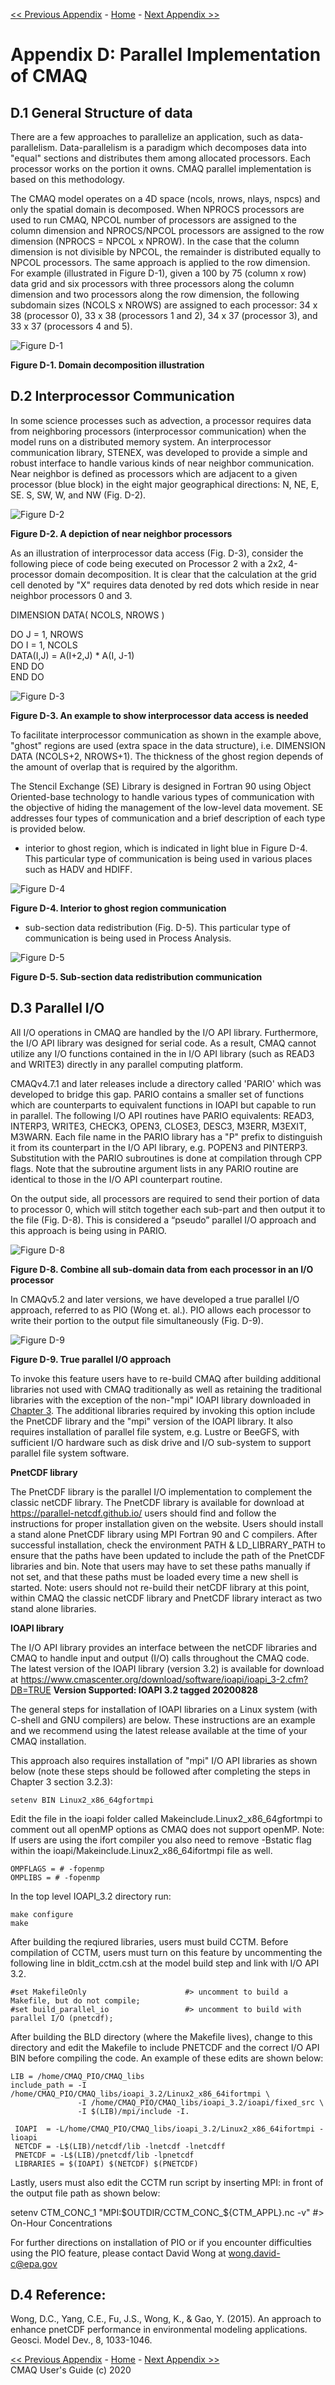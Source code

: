 <!-- BEGIN COMMENT -->

[<< Previous Appendix](CMAQ_UG_appendixC_spatial_data.md) - [Home](../README.md) - [Next Appendix >>](CMAQ_UG_appendixE_configuring_WRF.md)

<!-- END COMMENT -->


# Appendix D: Parallel Implementation of CMAQ

## D.1 General Structure of data

There are a few approaches to parallelize an application, such as data-parallelism. Data-parallelism is a paradigm which decomposes data into "equal" sections and distributes them among allocated processors. Each processor works on the portion it owns. CMAQ parallel implementation is based on this methodology.

The CMAQ model operates on a 4D space (ncols, nrows, nlays, nspcs) and only the spatial domain is decomposed. When NPROCS processors are used to run CMAQ, NPCOL number of processors are assigned to the column dimension and NPROCS/NPCOL processors are assigned to the row dimension (NPROCS = NPCOL x NPROW). In the case that the column dimension is not divisible by NPCOL, the remainder is distributed equally to NPCOL processors. The same approach is applied to the row dimension. For example (illustrated in Figure D-1), given a 100 by 75 (column x row) data grid and six processors with three processors along the column dimension and two processors along the row dimension, the following subdomain sizes (NCOLS x NROWS) are assigned to each processor: 34 x 38 (processor 0), 33 x 38 (processors 1 and 2), 34 x 37 (processor 3), and 33 x 37 (processors 4 and 5).

![Figure D-1](../images/FigureD-1.png)

**Figure D-1. Domain decomposition illustration**

## D.2 Interprocessor Communication

In some science processes such as advection, a processor requires data from neighboring processors (interprocessor communication) when the model runs on a distributed memory system. An interprocessor communication library, STENEX, was developed to provide a simple and robust interface to handle various kinds of near neighbor communication. Near neighbor is defined as processors which are adjacent to a given processor (blue block) in the eight major geographical directions: N, NE, E, SE. S, SW, W, and NW (Fig. D-2).

![Figure D-2](../images/FigureD-2.png)

**Figure D-2. A depiction of near neighbor processors**

As an illustration of interprocessor data access (Fig. D-3), consider the following piece of code being executed on Processor 2 with a 2x2, 4-processor domain decomposition. It is clear that the calculation at the grid cell denoted by "X" requires data denoted by red dots which reside in near neighbor processors 0 and 3.

 DIMENSION DATA( NCOLS, NROWS )</br>

 DO J = 1, NROWS</br>
   DO I = 1, NCOLS</br>
       DATA(I,J) = A(I+2,J) * A(I, J-1)</br>
    END DO</br>
 END DO

 ![Figure D-3](../images/FigureD-3.png)

 **Figure D-3. An example to show interprocessor data access is needed**

 To facilitate interprocessor communication as shown in the example above, "ghost" regions are used (extra space in the data structure), i.e. DIMENSION DATA (NCOLS+2, NROWS+1). The thickness of the ghost region depends of the amount of overlap that is required by the algorithm.

 The Stencil Exchange (SE) Library is designed in Fortran 90 using Object Oriented-base technology to handle various types of communication with the objective of hiding the management of the low-level data movement. SE addresses four types of communication and a brief description of each type is provided below.

 * interior to ghost region, which is indicated in light blue in Figure D-4. This particular type of communication is being used in various places such as HADV and HDIFF.

![Figure D-4](../images/FigureD-4.png)

**Figure D-4. Interior to ghost region communication**

* sub-section data redistribution (Fig. D-5). This particular type of communication is being used in Process Analysis.

![Figure D-5](../images/FigureD-5.png)

**Figure D-5. Sub-section data redistribution communication**


## D.3 Parallel I/O

All I/O operations in CMAQ are handled by the I/O API library. Furthermore, the I/O API library was designed for serial code. As a result, CMAQ cannot utilize any I/O functions contained in the in I/O API library (such as READ3 and WRITE3) directly in any parallel computing platform. 

CMAQv4.7.1 and later releases include a directory called 'PARIO' which was developed to bridge this gap. PARIO contains a smaller set of functions which are counterparts to equivalent functions in IOAPI but capable to run in parallel. The following I/O API routines have PARIO equivalents: READ3, INTERP3, WRITE3, CHECK3, OPEN3, CLOSE3, DESC3, M3ERR, M3EXIT, M3WARN. Each file name in the PARIO library has a "P" prefix to distinguish it from its counterpart in the I/O API library, e.g. POPEN3 and PINTERP3. Substitution with the PARIO subroutines is done at compilation through CPP flags. Note that the subroutine argument lists in any PARIO routine are identical to those in the I/O API counterpart routine.

On the output side, all processors are required to send their portion of data to processor 0, which will stitch together each sub-part and then output it to the file (Fig. D-8). This is considered a “pseudo” parallel I/O approach and this approach is being using in PARIO.

![Figure D-8](../images/FigureD-8.png)

**Figure D-8. Combine all sub-domain data from each processor in an I/O processor**

In CMAQv5.2 and later versions, we have developed a true parallel I/O approach, referred to as PIO (Wong et. al.). PIO allows each processor to write their portion to the output file simultaneously (Fig. D-9).

![Figure D-9](../images/FigureD-9.png)

**Figure D-9. True parallel I/O approach**

To invoke this feature users have to re-build CMAQ after building additional libraries not used with CMAQ traditionally as well as retaining the traditional libraries with the exception of the non-"mpi" IOAPI library downloaded in [Chapter 3](../CMAQ_UG_ch03_preparing_compute_environment.md). The additional libraries required by invoking this option include the PnetCDF library and the "mpi" version of the IOAPI library. It also requires installation of parallel file system, e.g. Lustre or BeeGFS, with sufficient I/O hardware such as disk drive and I/O sub-system to support parallel file system software.

**PnetCDF library**

The PnetCDF library is the parallel I/O implementation to complement the classic netCDF library. The PnetCDF library is available for download at https://parallel-netcdf.github.io/ users should find and follow the instructions for proper installation given on the website. Users should install a stand alone PnetCDF library using MPI Fortran 90 and C compilers. After successful installation, check the environment PATH & LD_LIBRARY_PATH to ensure that the paths have been updated to include the path of the PnetCDF libraries and bin. Note that users may have to set these paths manually if not set, and that these paths must be loaded every time a new shell is started. Note: users should not re-build their netCDF library at this point, within CMAQ the classic netCDF library and PnetCDF library interact as two stand alone libraries. 

**IOAPI library**

The I/O API library provides an interface between the netCDF libraries and CMAQ to handle input and output (I/O) calls throughout the CMAQ code. The latest version of the IOAPI library (version 3.2) is available for download at https://www.cmascenter.org/download/software/ioapi/ioapi_3-2.cfm?DB=TRUE   **Version Supported: IOAPI 3.2 tagged 20200828**

The general steps for installation of IOAPI libraries on a Linux system (with C-shell and GNU compilers) are below. These instructions are an example and we recommend using the latest release available at the time of your CMAQ installation.

This approach also requires installation of "mpi" I/O API libraries as shown below (note these steps should be followed after completing the steps in Chapter 3 section 3.2.3): 

```
setenv BIN Linux2_x86_64gfortmpi
```

Edit the file in the ioapi folder called Makeinclude.Linux2_x86_64gfortmpi to comment out all openMP options as CMAQ does not support openMP. Note: If users are using the ifort compiler you also need to remove -Bstatic flag within the ioapi/Makeinclude.Linux2_x86_64ifortmpi file as well.

```
OMPFLAGS = # -fopenmp 
OMPLIBS = # -fopenmp
```

In the top level IOAPI_3.2 directory run: 
```
make configure
make
```

After building the reqiured libraries, users must build CCTM. Before compilation of CCTM, users must turn on this feature by uncommenting the following line in bldit_cctm.csh at the model build step and link with I/O API 3.2.

```
#set MakefileOnly                      #> uncomment to build a Makefile, but do not compile;
#set build_parallel_io                 #> uncomment to build with parallel I/O (pnetcdf);
```

After building the BLD directory (where the Makefile lives), change to this directory and edit the Makefile to include PNETCDF and the correct I/O API BIN before compiling the code. An example of these edits are shown below: 

```
LIB = /home/CMAQ_PIO/CMAQ_libs
include_path = -I /home/CMAQ_PIO/CMAQ_libs/ioapi_3.2/Linux2_x86_64ifortmpi \
               -I /home/CMAQ_PIO/CMAQ_libs/ioapi_3.2/ioapi/fixed_src \
               -I $(LIB)/mpi/include -I.

 IOAPI  = -L/home/CMAQ_PIO/CMAQ_libs/ioapi_3.2/Linux2_x86_64ifortmpi -lioapi
 NETCDF = -L$(LIB)/netcdf/lib -lnetcdf -lnetcdff
 PNETCDF = -L$(LIB)/pnetcdf/lib -lpnetcdf
 LIBRARIES = $(IOAPI) $(NETCDF) $(PNETCDF)
```
 
Lastly, users must also edit the CCTM run script by inserting MPI: in front of the output file path as shown below:

  setenv CTM_CONC_1      "MPI:\$OUTDIR/CCTM_CONC_\${CTM_APPL}.nc -v"       #> On-Hour Concentrations
  
For further directions on installation of PIO or if you encounter difficulties using the PIO feature, please contact David Wong at wong.david-c@epa.gov

## D.4 Reference:

Wong, D.C., Yang, C.E., Fu, J.S., Wong, K., & Gao, Y. (2015). An approach to enhance pnetCDF performance in environmental modeling applications. Geosci. Model Dev., 8, 1033-1046.

<!-- BEGIN COMMENT -->

[<< Previous Appendix](CMAQ_UG_appendixC_spatial_data.md) - [Home](../README.md) - [Next Appendix >>](CMAQ_UG_appendixE_configuring_WRF.md) <br>
CMAQ User's Guide (c) 2020<br>
<!-- END COMMENT -->
